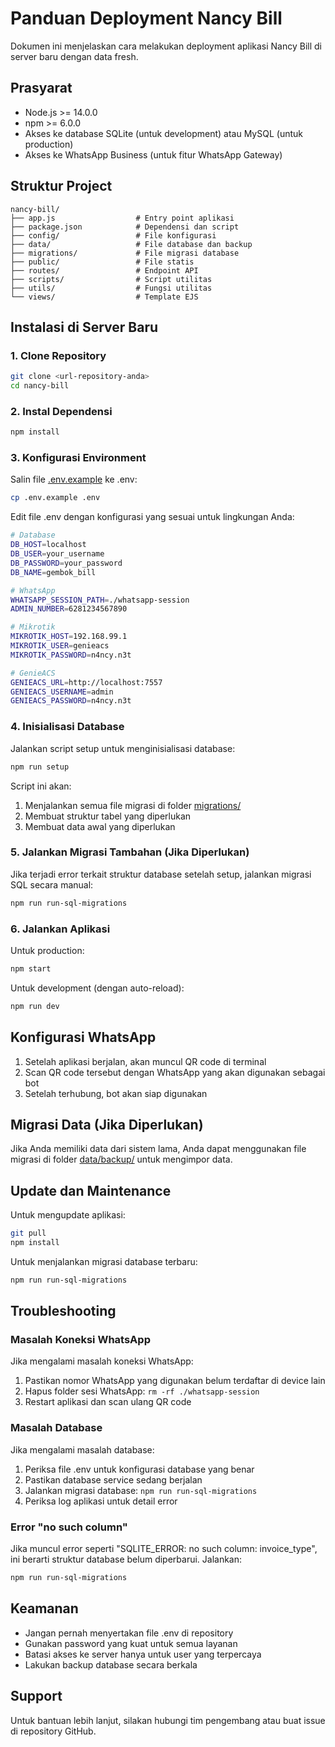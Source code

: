 # Panduan Deployment Nancy Bill

Dokumen ini menjelaskan cara melakukan deployment aplikasi Nancy Bill di server baru dengan data fresh.

## Prasyarat

- Node.js >= 14.0.0
- npm >= 6.0.0
- Akses ke database SQLite (untuk development) atau MySQL (untuk production)
- Akses ke WhatsApp Business (untuk fitur WhatsApp Gateway)

## Struktur Project

```
nancy-bill/
├── app.js                  # Entry point aplikasi
├── package.json            # Dependensi dan script
├── config/                 # File konfigurasi
├── data/                   # File database dan backup
├── migrations/             # File migrasi database
├── public/                 # File statis
├── routes/                 # Endpoint API
├── scripts/                # Script utilitas
├── utils/                  # Fungsi utilitas
└── views/                  # Template EJS
```

## Instalasi di Server Baru

### 1. Clone Repository

```bash
git clone <url-repository-anda>
cd nancy-bill
```

### 2. Instal Dependensi

```bash
npm install
```

### 3. Konfigurasi Environment

Salin file [.env.example](file:///e:/nancy-bill211025/.env.example) ke .env:

```bash
cp .env.example .env
```

Edit file .env dengan konfigurasi yang sesuai untuk lingkungan Anda:

```bash
# Database
DB_HOST=localhost
DB_USER=your_username
DB_PASSWORD=your_password
DB_NAME=gembok_bill

# WhatsApp
WHATSAPP_SESSION_PATH=./whatsapp-session
ADMIN_NUMBER=6281234567890

# Mikrotik
MIKROTIK_HOST=192.168.99.1
MIKROTIK_USER=genieacs
MIKROTIK_PASSWORD=n4ncy.n3t

# GenieACS
GENIEACS_URL=http://localhost:7557
GENIEACS_USERNAME=admin
GENIEACS_PASSWORD=n4ncy.n3t
```

### 4. Inisialisasi Database

Jalankan script setup untuk menginisialisasi database:

```bash
npm run setup
```

Script ini akan:
1. Menjalankan semua file migrasi di folder [migrations/](file:///e:/nancy-bill211025/migrations)
2. Membuat struktur tabel yang diperlukan
3. Membuat data awal yang diperlukan

### 5. Jalankan Migrasi Tambahan (Jika Diperlukan)

Jika terjadi error terkait struktur database setelah setup, jalankan migrasi SQL secara manual:

```bash
npm run run-sql-migrations
```

### 6. Jalankan Aplikasi

Untuk production:
```bash
npm start
```

Untuk development (dengan auto-reload):
```bash
npm run dev
```

## Konfigurasi WhatsApp

1. Setelah aplikasi berjalan, akan muncul QR code di terminal
2. Scan QR code tersebut dengan WhatsApp yang akan digunakan sebagai bot
3. Setelah terhubung, bot akan siap digunakan

## Migrasi Data (Jika Diperlukan)

Jika Anda memiliki data dari sistem lama, Anda dapat menggunakan file migrasi di folder [data/backup/](file:///e:/nancy-bill211025/data/backup/) untuk mengimpor data.

## Update dan Maintenance

Untuk mengupdate aplikasi:
```bash
git pull
npm install
```

Untuk menjalankan migrasi database terbaru:
```bash
npm run run-sql-migrations
```

## Troubleshooting

### Masalah Koneksi WhatsApp

Jika mengalami masalah koneksi WhatsApp:
1. Pastikan nomor WhatsApp yang digunakan belum terdaftar di device lain
2. Hapus folder sesi WhatsApp: `rm -rf ./whatsapp-session`
3. Restart aplikasi dan scan ulang QR code

### Masalah Database

Jika mengalami masalah database:
1. Periksa file .env untuk konfigurasi database yang benar
2. Pastikan database service sedang berjalan
3. Jalankan migrasi database: `npm run run-sql-migrations`
4. Periksa log aplikasi untuk detail error

### Error "no such column"

Jika muncul error seperti "SQLITE_ERROR: no such column: invoice_type", ini berarti struktur database belum diperbarui. Jalankan:

```bash
npm run run-sql-migrations
```

## Keamanan

- Jangan pernah menyertakan file .env di repository
- Gunakan password yang kuat untuk semua layanan
- Batasi akses ke server hanya untuk user yang terpercaya
- Lakukan backup database secara berkala

## Support

Untuk bantuan lebih lanjut, silakan hubungi tim pengembang atau buat issue di repository GitHub.